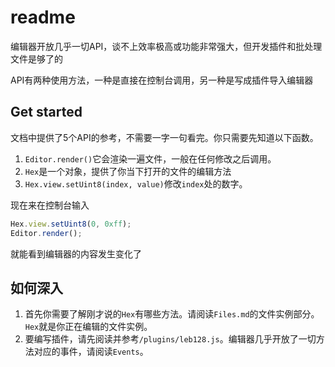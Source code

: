 # readme

​​编辑器开放几乎一切API，谈不上效率极高或功能非常强大，但开发插件和批处理文件是够了的​

API有两种使用方法，一种是直接在控制台调用，另一种是写成插件导入编辑器

## Get started

文档中提供了5个API的参考，不需要一字一句看完。你只需要先知道以下函数。

1. ​`Editor.render()`​它会渲染一遍文件，一般在任何修改之后调用。
2. ​`Hex`​是一个对象，提供了你当下打开的文件的编辑方法
3. ​`Hex.view.setUint8(index, value)`​修改`index`​处的数字。

现在来在控制台输入

```js
Hex.view.setUint8(0, 0xff);
Editor.render();
```

就能看到编辑器的内容发生变化了

## 如何深入

1. 首先你需要了解刚才说的`Hex`​有哪些方法。请阅读`Files.md`​的文件实例部分。`Hex`​就是你正在编辑的文件实例。
2. 要编写插件，请先阅读并参考`/plugins/leb128.js`​。编辑器几乎开放了一切方法对应的事件，请阅读`Events`​。
